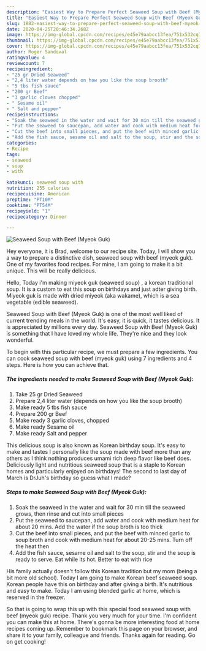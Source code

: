 ```yaml
---
description: "Easiest Way to Prepare Perfect Seaweed Soup with Beef (Myeok Guk)"
title: "Easiest Way to Prepare Perfect Seaweed Soup with Beef (Myeok Guk)"
slug: 1882-easiest-way-to-prepare-perfect-seaweed-soup-with-beef-myeok-guk
date: 2020-04-25T20:46:34.268Z
image: https://img-global.cpcdn.com/recipes/e45e79aabcc13fea/751x532cq70/seaweed-soup-with-beef-myeok-guk-recipe-main-photo.jpg
thumbnail: https://img-global.cpcdn.com/recipes/e45e79aabcc13fea/751x532cq70/seaweed-soup-with-beef-myeok-guk-recipe-main-photo.jpg
cover: https://img-global.cpcdn.com/recipes/e45e79aabcc13fea/751x532cq70/seaweed-soup-with-beef-myeok-guk-recipe-main-photo.jpg
author: Roger Sandoval
ratingvalue: 4
reviewcount: 7
recipeingredient:
- "25 gr Dried Seaweed"
- "2,4 liter water depends on how you like the soup brooth"
- "5 tbs fish sauce"
- "200 gr Beef"
- "3 garlic cloves chopped"
- " Sesame oil"
- " Salt and pepper"
recipeinstructions:
- "Soak the seaweed in the water and wait for 30 min till the seaweed grows, then rinse and cut into small pieces"
- "Put the seaweed to saucepan, add water and cook with medium heat for about 20 mins. Add the water if the soup broth is too thick"
- "Cut the beef into small pieces, and put the beef with minced garlic to soup broth and cook with medium heat for about 20-25 mins. Turn off the heat then"
- "Add the fish sauce, sesame oil and salt to the soup, stir and the soup is ready to serve. Eat while its hot. Better to eat with rice"
categories:
- Recipe
tags:
- seaweed
- soup
- with

katakunci: seaweed soup with 
nutrition: 255 calories
recipecuisine: American
preptime: "PT10M"
cooktime: "PT54M"
recipeyield: "1"
recipecategory: Dinner

---
```



![Seaweed Soup with Beef (Myeok Guk)](https://img-global.cpcdn.com/recipes/e45e79aabcc13fea/751x532cq70/seaweed-soup-with-beef-myeok-guk-recipe-main-photo.jpg)

Hey everyone, it is Brad, welcome to our recipe site. Today, I will show you a way to prepare a distinctive dish, seaweed soup with beef (myeok guk). One of my favorites food recipes. For mine, I am going to make it a bit unique. This will be really delicious.

Hello, Today i&#39;m making miyeok guk (seaweed soup) , a korean traditional soup. It is a custom to eat this soup on birthdays and just adter giving birth. Miyeok guk is made with dried miyeok (aka wakame), which is a sea vegetable (edible seaweed).

Seaweed Soup with Beef (Myeok Guk) is one of the most well liked of current trending meals in the world. It's easy, it is quick, it tastes delicious. It is appreciated by millions every day. Seaweed Soup with Beef (Myeok Guk) is something that I have loved my whole life. They're nice and they look wonderful.


To begin with this particular recipe, we must prepare a few ingredients. You can cook seaweed soup with beef (myeok guk) using 7 ingredients and 4 steps. Here is how you can achieve that.

<!--inarticleads1-->

##### The ingredients needed to make Seaweed Soup with Beef (Myeok Guk):

1. Take 25 gr Dried Seaweed
1. Prepare 2,4 liter water (depends on how you like the soup brooth)
1. Make ready 5 tbs fish sauce
1. Prepare 200 gr Beef
1. Make ready 3 garlic cloves, chopped
1. Make ready  Sesame oil
1. Make ready  Salt and pepper


This delicious soup is also known as Korean birthday soup. It&#39;s easy to make and tastes I personally like the soup made with beef more than any others as I think nothing produces umami rich deep flavor like beef does. Deliciously light and nutritious seaweed soup that is a staple to Korean homes and particularly enjoyed on birthdays! The second to last day of March is DrJuh&#39;s birthday so guess what I made? 

<!--inarticleads2-->

##### Steps to make Seaweed Soup with Beef (Myeok Guk):

1. Soak the seaweed in the water and wait for 30 min till the seaweed grows, then rinse and cut into small pieces
1. Put the seaweed to saucepan, add water and cook with medium heat for about 20 mins. Add the water if the soup broth is too thick
1. Cut the beef into small pieces, and put the beef with minced garlic to soup broth and cook with medium heat for about 20-25 mins. Turn off the heat then
1. Add the fish sauce, sesame oil and salt to the soup, stir and the soup is ready to serve. Eat while its hot. Better to eat with rice


His family actually doesn&#39;t follow this Korean tradition but my mom (being a bit more old school). Today I am going to make Korean beef seaweed soup. Korean people have this on birthday and after giving a birth. It&#39;s nutritious and easy to make. Today I am using blended garlic at home, which is reserved in the freezer. 

So that is going to wrap this up with this special food seaweed soup with beef (myeok guk) recipe. Thank you very much for your time. I'm confident you can make this at home. There's gonna be more interesting food at home recipes coming up. Remember to bookmark this page on your browser, and share it to your family, colleague and friends. Thanks again for reading. Go on get cooking!
